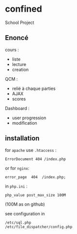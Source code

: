 # confined
School Project

## Enoncé

cours :
  - liste
  - lecture
  - creation
  
QCM :
  - relié à chaque parties
  - AJAX
  - scores
  
Dashboard :
  - user progression
  - modification
  
## installation

for `apache` use `.htaccess` :
```
ErrorDocument 404 /index.php
```

or for `nginx`:
```
error_page  404  /index.php;
```

in `php.ini` :

```
php_value post_max_size 100M
```
(100M as on github)

see configuration in 
```
/etc/sql.php
/etc/file_dispatcher/config.php
```
